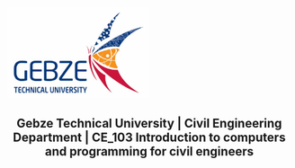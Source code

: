 <img src="./Figures/GTU_LOGO_1200X768_JPG_EN_Small.jpg" width = 50% >

<center><H2>Gebze Technical University | Civil Engineering Department | CE_103 Introduction to computers and programming for civil engineers</H2>
